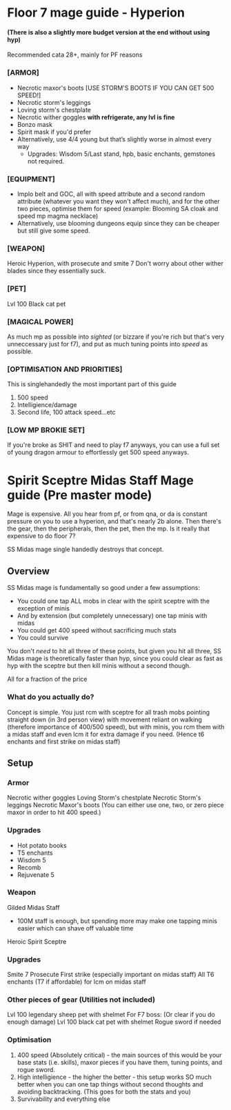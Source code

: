 # Floor 7 mage guide - Hyperion
#### (There is also a slightly more budget version at the end without using hyp)
Recommended cata 28+, mainly for PF reasons

### [ARMOR]
- Necrotic maxor's boots [USE STORM'S BOOTS IF YOU CAN GET 500 SPEED!]
- Necrotic storm's leggings
- Loving storm's chestplate
- Necrotic wither goggles **with refrigerate, any lvl is fine**
- Bonzo mask
- Spirit mask if you'd prefer
- Alternatively, use 4/4 young but that’s slightly worse in almost every way
  - Upgrades: Wisdom 5/Last stand, hpb, basic enchants, gemstones not required.

### [EQUIPMENT]
- Implo belt and GOC, all with speed attribute and a second random attribute (whatever you want they won't affect much), and for the other two pieces, optimise them for speed (example: Blooming SA cloak and speed mp magma necklace)
- Alternatively, use blooming dungeons equip since they can be cheaper but still give some speed.

### [WEAPON]
Heroic Hyperion, with prosecute and smite 7
Don't worry about other wither blades since they essentially suck.

### [PET]
Lvl 100 Black cat pet

### [MAGICAL POWER]
As much mp as possible into *sighted* (or bizzare if you're rich but that's very unneccessary just for f7), and put as much tuning points into *speed* as possible.

### [OPTIMISATION AND PRIORITIES]
This is singlehandedly the most important part of this guide
1) 500 speed
2) Intelligience/damage
3) Second life, 100 attack speed...etc

### [LOW MP BROKIE SET]
If you're broke as SHIT and need to play f7 anyways, you can use a full set of young dragon armour to effortlessly get 500 speed anyways.

# Spirit Sceptre Midas Staff Mage guide (Pre master mode)

Mage is expensive. All you hear from pf, or from qna, or da is constant pressure on you to use a hyperion, and that's nearly 2b alone.
Then there's the gear, then the peripherals, then the pet, then the mp. Is it really that expensive to do floor 7?

SS Midas mage single handedly destroys that concept.


## Overview
SS Midas mage is fundamentally so good under a few assumptions:
- You could one tap ALL mobs in clear with the spirit sceptre with the exception of minis
- And by extension (but completely unnecessary) one tap minis with midas
- You could get 400 speed without sacrificing much stats
- You could survive

You don't *need* to hit all three of these points, but given you hit all three, SS Midas mage is theoretically faster than hyp, since you could clear as fast as hyp with the sceptre but then kill minis without a second though.

All for a fraction of the price

### What do you actually do?
Concept is simple. You just rcm with sceptre for all trash mobs pointing straight down (in 3rd person view) with movement reliant on walking (therefore importance of 400/500 speed), but with minis, you rcm them with a midas staff and even lcm it for extra damage if you need. (Hence t6 enchants and first strike on midas staff)

## Setup

### Armor
Necrotic wither goggles
Loving Storm's chestplate
Necrotic Storm's leggings
Necrotic Maxor's boots (You can either use one, two, or zero piece maxor in order to hit 400 speed.)

### Upgrades
- Hot potato books
- T5 enchants
- Wisdom 5
- Recomb
- Rejuvenate 5

### Weapon
Gilded Midas Staff
- 100M staff is enough, but spending more may make one tapping minis easier which can shave off valuable time 

Heroic Spirit Sceptre

### Upgrades
Smite 7
Prosecute
First strike (especially important on midas staff)
All T6 enchants (T7 if affordable) for lcm on midas staff

### Other pieces of gear (Utilities not included)
Lvl 100 legendary sheep pet with shelmet
For F7 boss: (Or clear if you do enough damage) Lvl 100 black cat pet with shelmet
Rogue sword if needed

### Optimisation
1) 400 speed (Absolutely critical) - the main sources of this would be your base stats (i.e. skills), maxor pieces if you have them, tuning points, and rogue sword.
2) High intelligience - the higher the better - this setup works SO much better when you can one tap things without second thoughts and avoiding backtracking. (This goes for both the stats and you)
3) Survivability and everything else